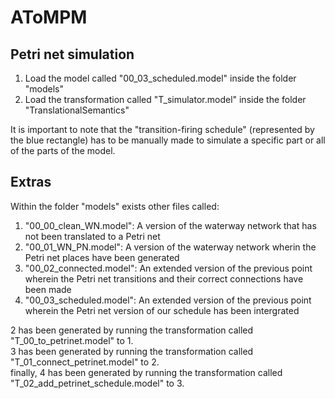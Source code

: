# AToMPM
## Petri net simulation
1. Load the model called "00_03_scheduled.model" inside the folder "models"
2. Load the transformation called "T_simulator.model" inside the folder "TranslationalSemantics"

It is important to note that the "transition-firing schedule" (represented by the blue rectangle) has to be manually made to simulate a specific part or all of the parts of the model.

## Extras
Within the folder "models" exists other files called:
1. "00_00_clean_WN.model": A version of the waterway network that has not been translated to a Petri net
2. "00_01_WN_PN.model": A version of the waterway network wherin the Petri net places have been generated
3. "00_02_connected.model": An extended version of the previous point wherein the Petri net transitions and their correct connections have been made
4. "00_03_scheduled.model": An extended version of the previous point wherein the Petri net version of our schedule has been intergrated  

2 has been generated by running the transformation called "T_00_to_petrinet.model" to 1.  
3 has been generated by running the transformation called "T_01_connect_petrinet.model" to 2.  
finally, 4 has been generated by running the transformation called "T_02_add_petrinet_schedule.model" to 3.  
